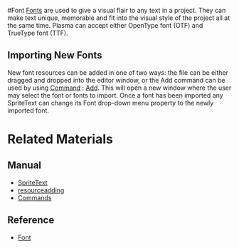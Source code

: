 #Font
[Fonts](https://plasmaengine.github.io/PlasmaDocs/Plasma1/C++/code_reference/class_reference/font.md) are used to give a visual flair to any text in a project. They can make text unique, memorable and fit into the visual style of the project all at the same time. Plasma can accept either OpenType font (OTF) and TrueType font (TTF).


## Importing New Fonts

New font resources can be added in one of two ways: the file can be either dragged and dropped into the editor window, or the Add command can be used by using [Command](https://plasmaengine.github.io/PlasmaDocs/Plasma1/Editor/editor/editorcommands/commands.md) : [Add](https://plasmaengine.github.io/PlasmaDocs/Plasma1/C++/code_reference/command_reference.md#add).
This will open a new window where the user may select the font or fonts to import. Once a font has been imported any SpriteText can change its Font drop-down menu property to the newly imported font. 

# Related Materials
## Manual
- [SpriteText](https://plasmaengine.github.io/PlasmaDocs/Plasma1/Editor/graphics/sprites/spritetext.md)
- [resourceadding](https://plasmaengine.github.io/PlasmaDocs/Plasma1/Editor/editor/editorcommands/resourceadding.md)
- [Commands](https://plasmaengine.github.io/PlasmaDocs/Plasma1/Editor/editor/editorcommands/commands.md)
## Reference
- [Font](https://plasmaengine.github.io/PlasmaDocs/Plasma1/C++/code_reference/class_reference/font.md) 
 

 